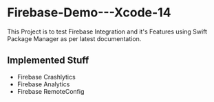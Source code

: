 # Firebase-Demo---Xcode-14
This Project is to test Firebase Integration and it's Features using Swift Package Manager as per latest documentation.

## Implemented Stuff
- Firebase Crashlytics
- Firebase Analytics
- Firebase RemoteConfig
